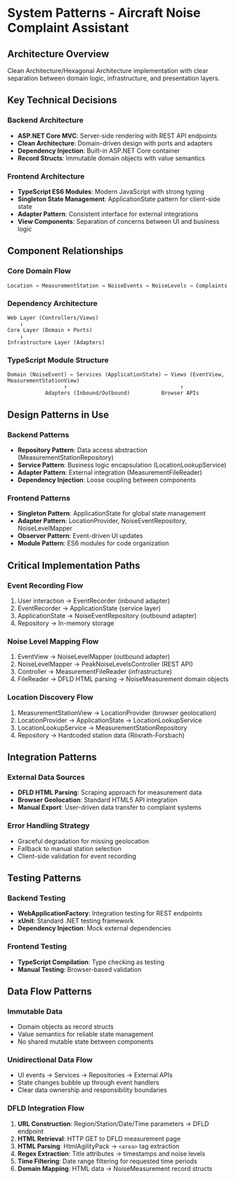 # System Patterns - Aircraft Noise Complaint Assistant

## Architecture Overview

Clean Architecture/Hexagonal Architecture implementation with clear separation between domain logic, infrastructure, and presentation layers.

## Key Technical Decisions

### Backend Architecture
- **ASP.NET Core MVC**: Server-side rendering with REST API endpoints
- **Clean Architecture**: Domain-driven design with ports and adapters
- **Dependency Injection**: Built-in ASP.NET Core container
- **Record Structs**: Immutable domain objects with value semantics

### Frontend Architecture
- **TypeScript ES6 Modules**: Modern JavaScript with strong typing
- **Singleton State Management**: ApplicationState pattern for client-side state
- **Adapter Pattern**: Consistent interface for external integrations
- **View Components**: Separation of concerns between UI and business logic

## Component Relationships

### Core Domain Flow
```
Location → MeasurementStation → NoiseEvents → NoiseLevels → Complaints
```

### Dependency Architecture
```
Web Layer (Controllers/Views)
    ↓
Core Layer (Domain + Ports)
    ↓
Infrastructure Layer (Adapters)
```

### TypeScript Module Structure
```
Domain (NoiseEvent) ← Services (ApplicationState) ← Views (EventView, MeasurementStationView)
                  ↑                                    ↑
            Adapters (Inbound/Outbound)          Browser APIs
```

## Design Patterns in Use

### Backend Patterns
- **Repository Pattern**: Data access abstraction (MeasurementStationRepository)
- **Service Pattern**: Business logic encapsulation (LocationLookupService)
- **Adapter Pattern**: External integration (MeasurementFileReader)
- **Dependency Injection**: Loose coupling between components

### Frontend Patterns
- **Singleton Pattern**: ApplicationState for global state management
- **Adapter Pattern**: LocationProvider, NoiseEventRepository, NoiseLevelMapper
- **Observer Pattern**: Event-driven UI updates
- **Module Pattern**: ES6 modules for code organization

## Critical Implementation Paths

### Event Recording Flow
1. User interaction → EventRecorder (inbound adapter)
2. EventRecorder → ApplicationState (service layer)
3. ApplicationState → NoiseEventRepository (outbound adapter)
4. Repository → In-memory storage

### Noise Level Mapping Flow
1. EventView → NoiseLevelMapper (outbound adapter)
2. NoiseLevelMapper → PeakNoiseLevelsController (REST API)
3. Controller → MeasurementFileReader (infrastructure)
4. FileReader → DFLD HTML parsing → NoiseMeasurement domain objects

### Location Discovery Flow
1. MeasurementStationView → LocationProvider (browser geolocation)
2. LocationProvider → ApplicationState → LocationLookupService
3. LocationLookupService → MeasurementStationRepository
4. Repository → Hardcoded station data (Rösrath-Forsbach)

## Integration Patterns

### External Data Sources
- **DFLD HTML Parsing**: Scraping approach for measurement data
- **Browser Geolocation**: Standard HTML5 API integration
- **Manual Export**: User-driven data transfer to complaint systems

### Error Handling Strategy
- Graceful degradation for missing geolocation
- Fallback to manual station selection
- Client-side validation for event recording

## Testing Patterns

### Backend Testing
- **WebApplicationFactory**: Integration testing for REST endpoints
- **xUnit**: Standard .NET testing framework
- **Dependency Injection**: Mock external dependencies

### Frontend Testing
- **TypeScript Compilation**: Type checking as testing
- **Manual Testing**: Browser-based validation

## Data Flow Patterns

### Immutable Data
- Domain objects as record structs
- Value semantics for reliable state management
- No shared mutable state between components

### Unidirectional Data Flow
- UI events → Services → Repositories → External APIs
- State changes bubble up through event handlers
- Clear data ownership and responsibility boundaries

### DFLD Integration Flow
1. **URL Construction**: Region/Station/Date/Time parameters → DFLD endpoint
2. **HTML Retrieval**: HTTP GET to DFLD measurement page
3. **HTML Parsing**: HtmlAgilityPack → `<area>` tag extraction
4. **Regex Extraction**: Title attributes → timestamps and noise levels
5. **Time Filtering**: Date range filtering for requested time periods
6. **Domain Mapping**: HTML data → NoiseMeasurement record structs